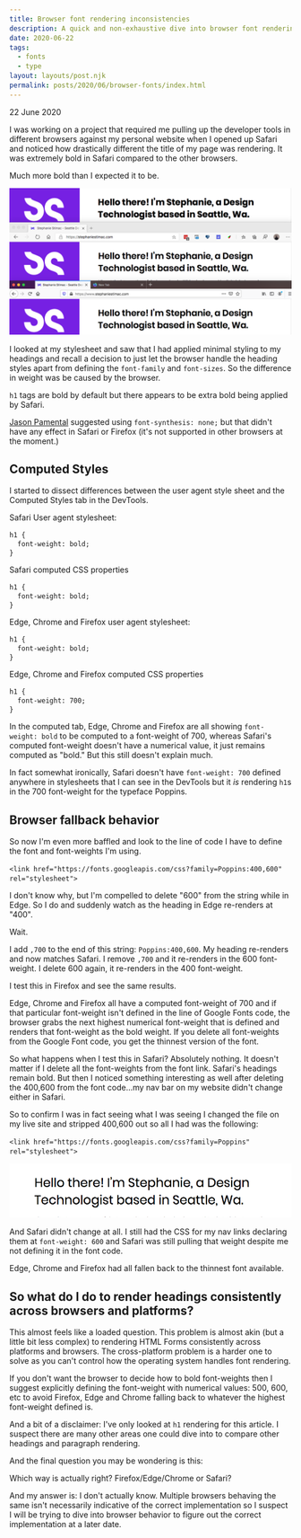 ```yaml
---
title: Browser font rendering inconsistencies 
description: A quick and non-exhaustive dive into browser font rendering inconsistencies 
date: 2020-06-22
tags:
  - fonts
  - type
layout: layouts/post.njk
permalink: posts/2020/06/browser-fonts/index.html
---
```


<p class="blog-post__date">22 June 2020</p>


I was working on a project that required me pulling up the developer tools in different browsers against my personal website when I opened up Safari and noticed how drastically different the title of my page was rendering. It was extremely bold in Safari compared to the other browsers. 

Much more bold than I expected it to be. 

![alt: Font rendering in, from top to bottom, Safari. Edge and Firefox](/img/browser-fonts/browser-fonts.png)

I looked at my stylesheet and saw that I had applied minimal styling to my headings and recall a decision to just let the browser handle the heading styles apart from defining the `font-family` and `font-sizes`. So the difference in weight was be caused by the browser. 

`h1` tags are bold by default but there appears to be extra bold being applied by Safari.

[Jason Pamental](https://twitter.com/jpamental) suggested using `font-synthesis: none;` but that didn't have any effect in Safari or Firefox (it's not supported in other browsers at the moment.)

## Computed Styles 

I started to dissect differences between the user agent style sheet and the Computed Styles tab in the DevTools.


Safari User agent stylesheet:
```
h1 {
  font-weight: bold;
}
```

Safari computed CSS properties
```
h1 {
  font-weight: bold;
}
```

Edge, Chrome and Firefox user agent stylesheet:

```
h1 {
  font-weight: bold;
}
```

Edge, Chrome and Firefox computed CSS properties
```
h1 {
  font-weight: 700;
}
```

In the computed tab, Edge, Chrome and Firefox are all showing `font-weight: bold` to be computed to a font-weight of 700, whereas Safari's computed font-weight doesn't have a numerical value, it just remains computed as "bold." But this still doesn't explain much.

In fact somewhat ironically, Safari doesn't have `font-weight: 700` defined anywhere in stylesheets that I can see in the DevTools but it *is* rendering `h1`s in the 700 font-weight for the typeface Poppins. 


## Browser fallback behavior

So now I'm even more baffled and look to the line of code I have to define the font and font-weights I'm using. 

`<link href="https://fonts.googleapis.com/css?family=Poppins:400,600" rel="stylesheet">`

I don't know why, but I'm compelled to delete "600" from the string while in Edge. So I do and suddenly watch as the heading in Edge re-renders at "400".

Wait. 

I add `,700` to the end of this string: `Poppins:400,600`. My heading re-renders and now matches Safari. I remove `,700` and it re-renders in the 600 font-weight. I delete 600 again, it re-renders in the 400 font-weight. 

I test this in Firefox and see the same results. 

Edge, Chrome and Firefox all have a computed font-weight of 700 and if that particular font-weight isn't defined in the line of Google Fonts code, the browser grabs the next highest numerical font-weight that is defined and renders that font-weight as the bold weight. If you delete all font-weights from the Google Font code, you get the thinnest version of the font. 

So what happens when I test this in Safari? Absolutely nothing. It doesn't matter if I delete all the font-weights from the font link. Safari's headings remain bold. But then I noticed something interesting as well after deleting the 400,600 from the font code...my nav bar on my website didn't change either in Safari. 

So to confirm I was in fact seeing what I was seeing I changed the file on my live site and stripped 400,600 out so all I had was the following: 

`<link href="https://fonts.googleapis.com/css?family=Poppins" rel="stylesheet">`

![alt: Font rendering without any weight being defined](/img/browser-fonts/thin-heading.png)

And Safari didn't change at all. I still had the CSS for my nav links declaring them at `font-weight: 600` and Safari was still pulling that weight despite me not defining it in the font code. 

Edge, Chrome and Firefox had all fallen back to the thinnest font available. 

## So what do I do to render headings consistently across browsers and platforms?

This almost feels like a loaded question. This problem is almost akin (but a little bit less complex) to rendering HTML Forms consistently across platforms and browsers. The cross-platform problem is a harder one to solve as you can't control how the operating system handles font rendering. 

If you don't want the browser to decide how to bold font-weights then I suggest explicitly defining the font-weight with numerical values: 500, 600, etc to avoid Firefox, Edge and Chrome falling back to whatever the highest font-weight defined is.

And a bit of a disclaimer: I've only looked at `h1` rendering for this article. I suspect there are many other areas one could dive into to compare other headings and paragraph rendering. 

And the final question you may be wondering is this: 

Which way is actually right? Firefox/Edge/Chrome or Safari?

And my answer is: I don't actually know. Multiple browsers behaving the same isn't necessarily indicative of the correct implementation so I suspect I will be trying to dive into browser behavior to figure out the correct implementation at a later date. 